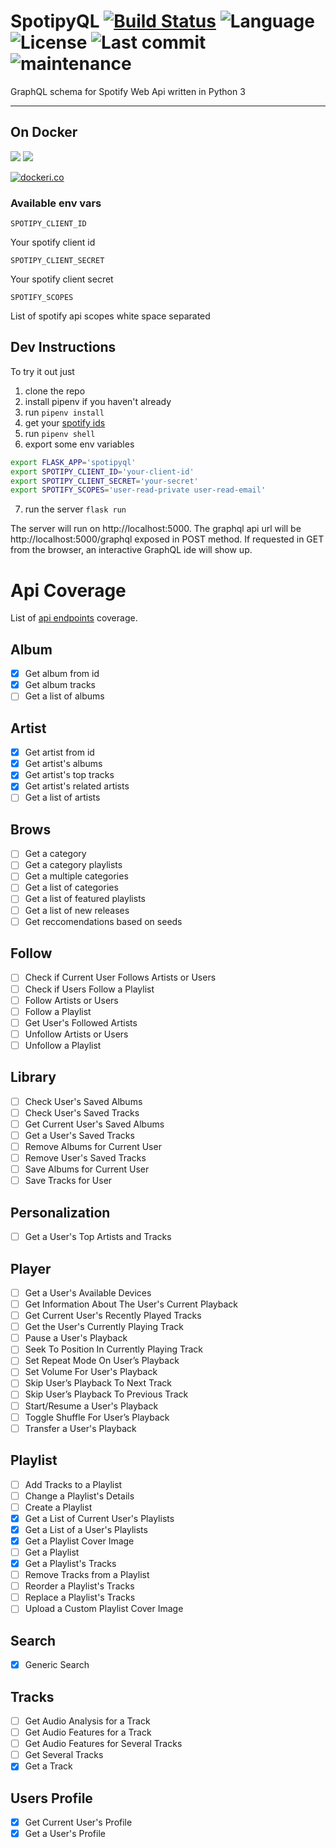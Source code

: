 # SpotipyQL [![Build Status](https://cloud.drone.io/api/badges/Skogsfrae/spotipyql/status.svg)](https://cloud.drone.io/Skogsfrae/spotipyql) ![Language](https://img.shields.io/github/languages/top/skogsfrae/spotipyql.svg?color=%2310101&style=flat&logo=python) ![License](https://img.shields.io/github/license/skogsfrae/spotipyql.svg?color=%2310101) ![Last commit](https://img.shields.io/github/last-commit/skogsfrae/spotipyql.svg?color=%2310101&style=flat&logo=github) ![maintenance](https://img.shields.io/maintenance/yes/2019.svg)

GraphQL schema for Spotify Web Api written in Python 3

----

## On Docker

![](https://images.microbadger.com/badges/version/skogsfrae/spotipyql.svg) ![](https://images.microbadger.com/badges/image/skogsfrae/spotipyql.svg)

[![dockeri.co](https://dockeri.co/image/skogsfrae/spotipyql)](https://hub.docker.com/r/skogsfrae/spotipyql)

### Available env vars

`SPOTIPY_CLIENT_ID`

Your spotify client id

`SPOTIPY_CLIENT_SECRET`

Your spotify client secret

`SPOTIFY_SCOPES`

List of spotify api scopes white space separated

## Dev Instructions

To try it out just 
1. clone the repo
2. install pipenv if you haven't already
3. run `pipenv install`
4. get your [spotify ids](https://developer.spotify.com)
5. run `pipenv shell`
6. export some env variables
```bash
export FLASK_APP='spotipyql'
export SPOTIPY_CLIENT_ID='your-client-id'
export SPOTIPY_CLIENT_SECRET='your-secret'
export SPOTIFY_SCOPES='user-read-private user-read-email'
```
7. run the server `flask run`

The server will run on http://localhost:5000.
The graphql api url will be http://localhost:5000/graphql exposed in POST method. If requested in GET from the browser, an interactive GraphQL ide will show up.


# Api Coverage

List of [api endpoints](https://developer.spotify.com/documentation/web-api/reference/) coverage.

## Album
- [x] Get album from id
- [x] Get album tracks
- [ ] Get a list of albums

## Artist
- [x] Get artist from id
- [x] Get artist's albums
- [x] Get artist's top tracks
- [x] Get artist's related artists
- [ ] Get a list of artists

## Brows
- [ ] Get a category
- [ ] Get a category playlists
- [ ] Get a multiple categories
- [ ] Get a list of categories
- [ ] Get a list of featured playlists
- [ ] Get a list of new releases
- [ ] Get reccomendations based on seeds

## Follow
- [ ] Check if Current User Follows Artists or Users
- [ ] Check if Users Follow a Playlist
- [ ] Follow Artists or Users
- [ ] Follow a Playlist
- [ ] Get User's Followed Artists
- [ ] Unfollow Artists or Users
- [ ] Unfollow a Playlist

## Library
- [ ] Check User's Saved Albums
- [ ] Check User's Saved Tracks
- [ ] Get Current User's Saved Albums
- [ ] Get a User's Saved Tracks
- [ ] Remove Albums for Current User
- [ ] Remove User's Saved Tracks
- [ ] Save Albums for Current User
- [ ] Save Tracks for User	

## Personalization
- [ ] Get a User's Top Artists and Tracks

## Player
- [ ] Get a User's Available Devices
- [ ] Get Information About The User's Current Playback
- [ ] Get Current User's Recently Played Tracks
- [ ] Get the User's Currently Playing Track
- [ ] Pause a User's Playback
- [ ] Seek To Position In Currently Playing Track	
- [ ] Set Repeat Mode On User’s Playback
- [ ] Set Volume For User's Playback
- [ ] Skip User’s Playback To Next Track
- [ ] Skip User’s Playback To Previous Track
- [ ] Start/Resume a User's Playback	
- [ ] Toggle Shuffle For User’s Playback
- [ ] Transfer a User's Playback	

## Playlist
- [ ] Add Tracks to a Playlist
- [ ] Change a Playlist's Details
- [ ] Create a Playlist
- [x] Get a List of Current User's Playlists
- [x] Get a List of a User's Playlists
- [x] Get a Playlist Cover Image
- [ ] Get a Playlist
- [x] Get a Playlist's Tracks
- [ ] Remove Tracks from a Playlist	
- [ ] Reorder a Playlist's Tracks
- [ ] Replace a Playlist's Tracks
- [ ] Upload a Custom Playlist Cover Image

## Search
- [x] Generic Search

## Tracks
- [ ] Get Audio Analysis for a Track	
- [ ] Get Audio Features for a Track
- [ ] Get Audio Features for Several Tracks	
- [ ] Get Several Tracks
- [x] Get a Track

## Users Profile
- [x] Get Current User's Profile
- [x] Get a User's Profile	
